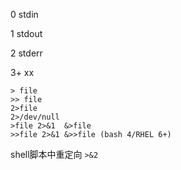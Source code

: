 0 stdin

1 stdout

2 stderr

3+ xx

```
> file
>> file
2>file
2>/dev/null
>file 2>&1  &>file
>>file 2>&1 &>>file (bash 4/RHEL 6+)
```

shell脚本中重定向 `>&2`